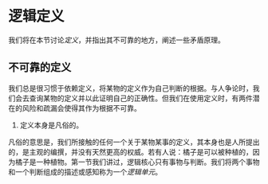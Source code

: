 # 逻辑定义

我们将在本节讨论*定义*，并指出其不可靠的地方，阐述一些矛盾原理。

## 不可靠的定义
我们总是很习惯于依赖定义，将某物的定义作为自己判断的根据。与人争论时，我们会去查询某物的定义并以此证明自己的正确性。但我们在使用定义时，有两件潜在的风险和疏漏会使得其作为根据不可靠。

1. 定义本身是凡俗的。

凡俗的意思是，我们所接触的任何一个关于某物某事的定义，其本身也是人所提出的，是主观的编撰，并没有天然更高的权威。若有人说：橘子是可以被种植的，因为橘子是一种植物。第一节我们讲过，逻辑核心只有事物与判断。我们将两个事物和一个判断组成的描述或感知称为一个*逻辑单元*。 

